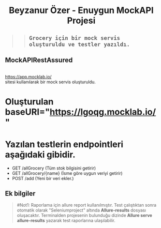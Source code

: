 <h1 align="center"> Beyzanur Özer - Enuygun MockAPI Projesi </h1>

> >##  ``` Grocery için bir mock servis oluşturuldu ve testler yazıldı.  ```

## MockAPIRestAssured
<br>https://app.mocklab.io/<br> sitesi kullanılarak bir mock servis oluşturuldu.

# Oluşturulan baseURI="https://lgoqg.mocklab.io/"

# Yazılan testlerin endpointleri aşağıdaki gibidir.
* GET /allGrocery (Tüm stok bilgisini getirir)
* GET /allGrocery/{name} (İsme göre uygun veriyi getirir)
* POST /add (Yeni bir veri ekler.)

## Ek bilgiler

> #Not1:
Raporlama için allure report kullanılmıştır. Test çalıştıktan sonra otomatik olarak "Seleniumproject" altında <b>Allure-results</b> dosyası oluşacaktır. Terminalden projesenin bulunduğu dizinde <b>Allure serve allure-results</b> yazarak test raporlarına ulaşılabilir.

